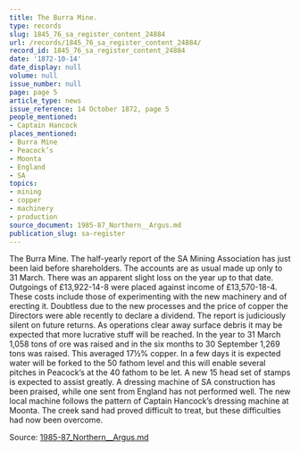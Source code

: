 ```yaml
---
title: The Burra Mine.
type: records
slug: 1845_76_sa_register_content_24884
url: /records/1845_76_sa_register_content_24884/
record_id: 1845_76_sa_register_content_24884
date: '1872-10-14'
date_display: null
volume: null
issue_number: null
page: page 5
article_type: news
issue_reference: 14 October 1872, page 5
people_mentioned:
- Captain Hancock
places_mentioned:
- Burra Mine
- Peacock’s
- Moonta
- England
- SA
topics:
- mining
- copper
- machinery
- production
source_document: 1985-87_Northern__Argus.md
publication_slug: sa-register
---
```


The Burra Mine.  The half-yearly report of the SA Mining Association has just been laid before shareholders.  The accounts are as usual made up only to 31 March.  There was an apparent slight loss on the year up to that date.  Outgoings of £13,922-14-8 were placed against income of £13,570-18-4.  These costs include those of experimenting with the new machinery and of erecting it.  Doubtless due to the new processes and the price of copper the Directors were able recently to declare a dividend.  The report is judiciously silent on future returns.  As operations clear away surface debris it may be expected that more lucrative stuff will be reached.  In the year to 31 March 1,058 tons of ore was raised and in the six months to 30 September 1,269 tons was raised.  This averaged 17½% copper.  In a few days it is expected water will be forked to the 50 fathom level and this will enable several pitches in Peacock’s at the 40 fathom to be let.  A new 15 head set of stamps is expected to assist greatly.  A dressing machine of SA construction has been praised, while one sent from England has not performed well.  The new local machine follows the pattern of Captain Hancock’s dressing machine at Moonta.  The creek sand had proved difficult to treat, but these difficulties had now been overcome.

Source: [1985-87_Northern__Argus.md](/downloads/markdown/1985-87_Northern__Argus.md)
